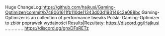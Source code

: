Huge ChangeLog:https://github.com/hajkusi/Gaming-Optimizer/commit/b748061611fb110de11343d03d193146c3e088bc
Gaming-Optimizer is an collection of performance tweaks
Polski:
Gaming-Optimizer to zbiór poprawek wydajności
Results|Rezultaty: <https://discord.gg/Hajkusi> _ _ _ _ _ _ https://discord.gg/gnxDFsRETz
